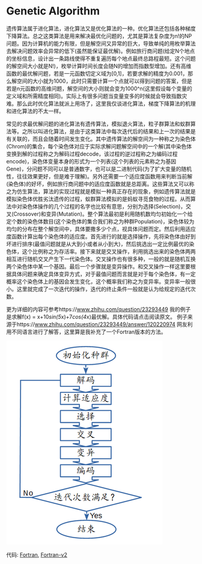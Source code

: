 # Genetic Algorithm

遗传算法属于进化算法，进化算法又是优化算法的一种。优化算法还包括各种梯度下降算法。总之这类算法是用来解决最优化问题的，尤其是算法复杂度为n!的NP问题。因为计算机的能力有限，但是解空间又异常的巨大，导致单纯的用枚举算法去解决问题效率会异常的低下(虽然能保证最优解)。例如旅行商问题(给定N个地点的坐标信息，设计出一条路线使得不重复遍历每个地点最终总路程最短。这个问题的解空间大小就是N!)，枚举计算时间长度会随N的增加而指数型增加。还有高维函数的最优解问题，若是一元函数切定义域为[0,1]，若要求解的精度为0.001，那么解空间的大小就为1000，此时只需要计算一个点就可以得到问题的答案，但是若是n元函数的高维问题，解空间的大小则就会变为1000^n(这里假设每个变量的定义域和所需精度相同)。实际上有很多问题当变量变多的时候就会导致指数灾难。那么此时优化算法就派上用场了，这里我仅谈进化算法，梯度下降算法的机理和进化算法的不太一样。

常见的求最优解问题的进化算法有遗传算法，模拟退火算法，粒子群算法和蚁群算法等。之所以叫进化算法，是由于这类算法中每次迭代后的结果和上一次的结果是有关联的，而且会随着时间发生变化。其中遗传算法的解空间为一种称之为染色体(Chrom)的集合，每个染色体对应于实际求解问题解空间中的一个解(其中染色体变换到解的过程称之为解码过程decode，该过程的逆过程称之为编码过程encode)，染色体变量本身的形式为一个列表(这个列表的元素称之为基因Gene)，分问题不同可以是普通数字，也可以是二进制代码(为了扩大变量的随机性，往往效果更好，但是难于理解)。另外还需要一个适应度函数用来判断当前解(染色体)的好坏，例如旅行商问题中的适应度函数就是总距离。这些算法又可以称之为仿生算法，算法的实现过程就是模拟一种真正存在的现象，例如遗传算法就是模拟染色体优胜劣汰遗传的过程，蚁群算法模拟的是蚂蚁寻觅食物的过程。从而算法中对染色体操作的几个过程的名字也比较有意思，分别为选择(Selection)，交叉(Crossover)和变异(Mutation)。整个算法最初是利用随机数均匀初始化一个给定个数的染色体数目(这个染色体的集合我们称之为种群Population)，染色体较为均匀的分布在整个解空间中，具体要撒多少个点，视具体问题而定。然后利用适应度函数计算出每个染色体的适应度。首先进行的就是选择操作，先将染色体由好到坏进行排序(最值问题就是从大到小或者从小到大)，然后挑选出一定比例最优的染色体，这个比例称之为存活率。接下来就是交叉操作，利用挑选出来的染色体两两相互进行随机交叉产生下一代染色体。交叉操作也有很多种，一般的就是随机互换两个染色体中某一个基因。最后一个步骤就是变异操作。和交叉操作一样这里要根据具体问题来确定具体变异方式，对于最值问题而言就是对于每个染色体，有一定概率这个染色体上的基因会发生变化，这个概率我们称之为变异率。变异率一般很小。这里就完成了一次迭代的操作，迭代的终止条件一般就是认为给规定的迭代次数。



更为详细的内容可参考https://www.zhihu.com/question/23293449
我的例子是求解f(x) = x+10*sin(5*x)+7*cos(4*x)最优解。具体代码请点击阅读原文。
例子来源于https://www.zhihu.com/question/23293449/answer/120220974
网友利用不同语言进行了解答，这里算是我补充了一个Fortran版本的方法。

![png](./遗传算法.png)

代码:
[Fortran](./main.f95), [Fortran-v2](./version2.f90)

